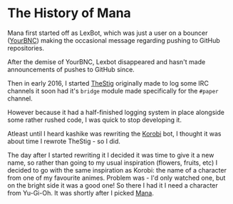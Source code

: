 The History of Mana
===================

Mana first started off as LexBot, which was just a user on a bouncer ([YourBNC]) making the occasional message regarding
pushing to GitHub repositories.

After the demise of YourBNC, Lexbot disappeared and hasn't made announcements of pushes to GitHub since.

Then in early 2016, I started [TheStig] originally made to log some IRC channels it soon had it's `bridge` module
made specifically for the `#paper` channel.

However because it had a half-finished logging system in place alongside some rather rushed code, I was quick to stop
developing it.

Atleast until I heard kashike was rewriting the [Korobi] bot, I thought it was about time I rewrote TheStig - so I did.

The day after I started rewriting it I decided it was time to give it a new name, so rather than going to my usual 
inspiration (flowers, fruits, etc) I decided to go with the same inspiration as Korobi: the name of a character from
one of my favourite animes. Problem was - I'd only watched one, but on the bright side it was a good one! So there I
had it I need a character from Yu-Gi-Oh. It was shortly after I picked [Mana].

[YourBNC]: https://yourbnc.co.uk/
[TheStig]: https://github.com/Lexteam/TheStig
[Korobi]: https://korobi.io/
[Mana]: http://yugioh.wikia.com/wiki/Mana
